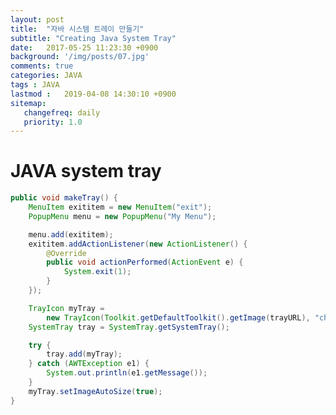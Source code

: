 ```yaml
---
layout: post
title:  "자바 시스템 트레이 만들기"
subtitle: "Creating Java System Tray"
date:   2017-05-25 11:23:30 +0900
background: '/img/posts/07.jpg'
comments: true
categories: JAVA
tags : JAVA
lastmod :   2019-04-08 14:30:10 +0900
sitemap:
   changefreq: daily
   priority: 1.0
---
```


<style>
a{
    white-space: pre-wrap; /* css-3 */    
    white-space: -moz-pre-wrap; /* Mozilla, since 1999 */
    white-space: -pre-wrap; /* Opera 4-6 */    
    white-space: -o-pre-wrap; /* Opera 7 */    
    word-wrap: break-word; /* Internet Explorer 5.5+ */
}
</style>

# JAVA system tray

```java
public void makeTray() {
    MenuItem exititem = new MenuItem("exit");
    PopupMenu menu = new PopupMenu("My Menu");

    menu.add(exititem);
    exititem.addActionListener(new ActionListener() {
        @Override
        public void actionPerformed(ActionEvent e) {
            System.exit(1);
        }
    });

    TrayIcon myTray = 
        new TrayIcon(Toolkit.getDefaultToolkit().getImage(trayURL), "chat", menu);
    SystemTray tray = SystemTray.getSystemTray();

    try {
        tray.add(myTray);
    } catch (AWTException e1) {
        System.out.println(e1.getMessage());
    }
    myTray.setImageAutoSize(true);
}
```